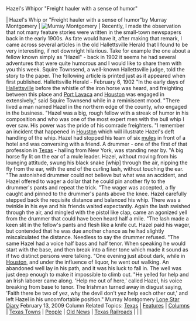 Hazel's Whipor "Freight hauler with a sense of humor"

|
Hazel's Whip or "Freight hauler with a sense of humor"by
Murray Montgomery | ![Murray Montgomery](MurrayMontgomery.jpg) |
Recently,
I made the observation that not many feature stories were written in the small-town
newspapers back in the early 1900s. As fate would have it, after making that remark,
I came across several articles in the old Hallettsville Herald that I found
to be very interesting, if not downright hilarious.
Take for example the
one about a fellow known simply as "Hazel" - back in 1902 it seems he had several
adventures that were quite humorous and I would like to share them with you this
week. Squire Townsend, a well-known Hallettsville judge, told the story to the
paper.
The following article is printed just as it appeared when first
published.
Hallettsville Herald - February 6, 1902
"In
the early days of [Hallettsville](../TOWNS/Hallettsville/Hallettsville.htm)
before the whistle of the iron horse was heard, and freighting between this place
and [Port Lavaca](../TexasGulfCoastTowns/Port-Lavaca-Texas.htm) and
[Houston](../Houston/Houston_Texas.htm) was engaged in extensively,"
said Squire Townsend while in a reminiscent mood. "There lived a man named Hazel
in the northern edge of the county, who engaged in the business.
"Hazel
was a big, rough fellow with a streak of humor in his composition and who was
one of the most expert men with the bull whip I ever saw. His power was the pride
of his comrade freighters.
"I remember an incident that happened in [Houston](../Houston/Houston_Texas.htm)
which will illustrate Hazel's deft handling of the whip. Hazel had stopped his
team of six [mules](../ClayCoppedge/Mule.htm) in front of a hotel and
was conversing with a friend. A drummer - one of the first of that profession
in [Texas](../default.htm) - hailing from New York, was standing near
by.
"A big horse fly lit on the ear of a mule leader. Hazel, without moving
from his lounging attitude, swung his black snake [whip] through the air, nipping
the fly from the ear, with the end of the curling lash, without touching the ear.
"The astonished drummer could not believe but what was an accident, and Hazel
offered to wager a dollar that he could pin another fly to the drummer's pants
and repeat the trick.
"The wager was accepted, a fly caught and pinned
to the drummer's pants above the knee. Hazel carefully stepped back the requisite
distance and balanced his whip. There was a twinkle in his eye and his friends
waited expectantly. Again the lash swished through the air, and mingled with the
pistol like clap, came an agonized yell from the drummer that could have been
heard half a mile.
"The lash made a keen slit in the fellow's pants and
flesh like a knife cut. Hazel paid his wager, but contended that he was due another
chance as he had slightly miscalculated the distance. Needless to say the drummer
refused.
"The same Hazel had a voice half bass and half tenor. When speaking
he would start with the base, and then break into a finer tone which made it sound
as if two distinct persons were talking.
"One evening just about dark,
while in [Houston](../Houston/Houston_Texas.htm), and under the influence
of liquor, he went out walking. An abandoned well lay in his path, and it was
his luck to fall in. The well was just deep enough to make it impossible to climb
out.
"He yelled for help and an Irish laborer came along. 'Help me out
of here,' called Hazel, his voice breaking from base to tenor. The Irishman turned
away in disgust saying, 'Faith there be two of yez, why the devil don't yez help
each other out,' and left Hazel in his uncomfortable position."
Murray
Montgomery [Lone
Star Diary](../DEPARTMENTS/Guest_Columnists/Times_past/Times_Past_column.htm) February
13, 2009 Column Related
Topics: [Texas](../default.htm)
| [Features](../FEATURES/features.htm) | [Columns](../FEATURES/Writers.htm)
| [Texas Towns](../TOWNS/towns.htm) | [People](../FEATURES/features_Texas_personalites_archives.htm)
| [Old News](../DEPARTMENTS/Old_News/TexasTownsOldNews.htm) | [Texas
Railroads](../TexasRailroads/TexasRailroads.htm) | |
|